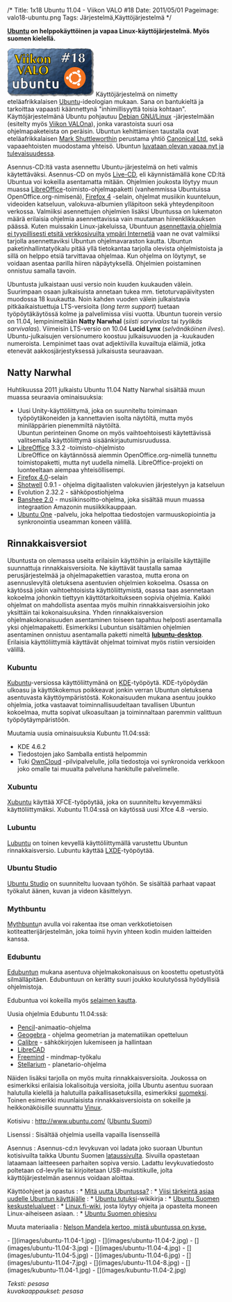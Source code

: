 /*
Title: 1x18 Ubuntu 11.04 - Viikon VALO #18
Date: 2011/05/01
Pageimage: valo18-ubuntu.png
Tags: Järjestelmä,Käyttöjärjestelmä
*/

 **[Ubuntu](http://www.ubuntu.com/) on helppokäyttöinen ja
vapaa Linux-käyttöjärjestelmä. Myös suomen kielellä.**

![](images/valo18-ubuntu.png "fig:valo18-ubuntu.png") Käyttöjärjestelmä on
nimetty eteläafrikkalaisen
[Ubuntu](http://fi.wikipedia.org/wiki/Ubuntu_%28filosofia%29)-ideologian
mukaan. Sana on bantukieltä ja tarkoittaa vapaasti käännettynä
"inhimillisyyttä toisia kohtaan". Käyttöjärjestelmänä Ubuntu pohjautuu
[Debian GNU/Linux](http://www.debian.org/) -järjestelmään (esitelty myös
[Viikon VALOna](http://viikonvalo.fi/Debian_GNU/Linux)), jonka
varastoista suuri osa ohjelmapaketeista on peräisin. Ubuntun
kehittämisen taustalla ovat eteläafrikkalaisen [Mark
Shuttleworthin](http://fi.wikipedia.org/wiki/Mark_Shuttleworth)
perustama yhtiö [Canonical Ltd.](http://www.canonical.com/) sekä
vapaaehtoisten muodostama yhteisö. Ubuntun [luvataan olevan vapaa nyt ja
tulevaisuudessa](http://www.ubuntu.com/project).

Asennus-CD:ltä vasta asennettu Ubuntu-järjestelmä on heti valmis
käytettäväksi. Asennus-CD on myös
[Live-CD](http://fi.wikipedia.org/wiki/Live_CD), eli käynnistämällä kone
CD:ltä Ubuntua voi kokeilla asentamatta mitään. Ohjelmien joukosta
löytyy muun muassa
[LibreOffice](http://viikonvalo.fi/LibreOffice_Writer)-toimisto-ohjelmapaketti
(vanhemmissa Ubuntuissa OpenOffice.org-nimisenä), [Firefox
4](http://viikonvalo.fi/Firefox) -selain, ohjelmat musiikin kuunteluun,
videoiden katseluun, valokuva-albumien ylläpitoon sekä yhteydenpitoon
verkossa. Valmiiksi asennettujen ohjelmien lisäksi Ubuntussa on
lukematon määrä erilaisia ohjelmia asennettavissa vain muutaman
hiirenklikkauksen päässä. Kuten muissakin Linux-jakeluissa, Ubuntuun
[asennettavia ohjelmia ei tyypillisesti etsitä verkkosivuilta ympäri
Internetiä](http://blog.ubuntu-fi.org/2007/viisi-tarkeinta-asiaa-uudelle-ubuntun-kayttajalle/)
vaan ne ovat valmiiksi tarjolla asennettaviksi Ubuntun ohjelmavaraston
kautta. Ubuntun paketinhallintatyökalu pitää yllä tietokantaa tarjolla
olevista ohjelmistoista ja sillä on helppo etsiä tarvittavaa ohjelmaa.
Kun ohjelma on löytynyt, se voidaan asentaa parilla hiiren
näpäytyksellä. Ohjelmien poistaminen onnistuu samalla tavoin.

Ubuntusta julkaistaan uusi versio noin kuuden kuukauden välein.
Suurimpaan osaan julkaisuista annetaan tukea mm. tietoturvapäivitysten
muodossa 18 kuukautta. Noin kahden vuoden välein julkaistavia
pitkäaikaistuettuja LTS-versioita (*long term support*) tuetaan
työpöytäkäytössä kolme ja palvelimissa viisi vuotta. Ubuntun tuorein
versio on 11.04, lempinimeltään **Natty Narwhal** (*siisti sarvivalas*
tai *tyylikäs sarvivalas*). Viimeisin LTS-versio on 10.04 **Lucid Lynx**
(*selvänäköinen ilves*). Ubuntu-julkaisujen versionumero koostuu
julkaisuvuoden ja -kuukauden numeroista. Lempinimet taas ovat
adjektiivilla kuvailtuja eläimiä, jotka etenevät aakkosjärjestyksessä
julkaisusta seuraavaan.

Natty Narwhal
-------------

Huhtikuussa 2011 julkaistu Ubuntu 11.04 Natty Narwhal sisältää muun
muassa seuraavia ominaisuuksia:

-   Uusi Unity-käyttöliittymä, joka on suunniteltu toimimaan
    työpöytäkoneiden ja kannettavien isolta näytöltä, mutta myös
    miniläppärien pienemmiltä näytöiltä.\
     Ubuntun perinteinen Gnome on myös vaihtoehtoisesti käytettävissä
    valitsemalla käyttöliittymä sisäänkirjautumisruudussa.
-   [LibreOffice](http://fi.libreoffice.org/) 3.3.2
    -toimisto-ohjelmisto\
     LibreOffice on käytännössä aiemmin OpenOffice.org-nimellä tunnettu
    toimistopaketti, mutta nyt uudella nimellä. LibreOffice-projekti on
    luonteeltaan aiempaa yhteisöllisempi.
-   [Firefox 4.0](http://firefox.com)-selain
-   [Shotwell](http://yorba.org/shotwell/) 0.9.1 - ohjelma digitaalisten
    valokuvien järjestelyyn ja katseluun
-   Evolution 2.32.2 - sähköpostiohjelma
-   [Banshee 2.0](http://banshee.fm/) - musiikinsoitto-ohjelma, joka
    sisältää muun muassa integraation Amazonin musiikkikauppaan.
-   [Ubuntu One](https://one.ubuntu.com/) -palvelu, joka helpottaa
    tiedostojen varmuuskopiointia ja synkronointia useamman koneen
    välillä.

Rinnakkaisversiot
-----------------

Ubuntusta on olemassa useita erilaisiin käyttöihin ja erilaisille
käyttäjille suunnattuja rinnakkaisversioita. Ne käyttävät taustalla
samaa perusjärjestelmää ja ohjelmapakettien varastoa, mutta erona on
asennuslevyltä oletuksena asentuvien ohjelmien kokoelma. Osassa on
käytössä jokin vaihtoehtoisista käyttöliittymistä, osassa taas
asennetaan kokoelma johonkin tiettyyn käyttötarkoitukseen sopivia
ohjelmia. Kaikki ohjelmat on mahdollista asentaa myös muihin
rinnakkaisversioihin joko yksittäin tai kokonaisuuksina. Yhden
rinnakkaisversion ohjelmakokonaisuuden asentaminen toiseen tapahtuu
helposti asentamalla yksi ohjelmapaketti. Esimerkiksi Lubuntun
sisältämien ohjelmien asentaminen onnistuu asentamalla paketti nimeltä
[**lubuntu-desktop**](http://packages.ubuntu.com/natty/lubuntu-desktop).
Erilaisia käyttöliittymiä käyttävät ohjelmat toimivat myös ristiin
versioiden välillä.

### Kubuntu

[Kubuntu](http://www.kubuntu.org/)-versiossa käyttöliittymänä on
[KDE](http://www.kde.org/)-työpöytä. KDE-työpöydän ulkoasu ja
käyttökokemus poikkeavat jonkin verran Ubuntun oletuksena asentuvasta
käyttöympäristöstä. Kokonaisuuden mukana asentuu joukko ohjelmia, jotka
vastaavat toiminnallisuudeltaan tavallisen Ubuntun kokoelmaa, mutta
sopivat ulkoasultaan ja toiminnaltaan paremmin valittuun
työpöytäympäristöön.

Muutamia uusia ominaisuuksia Kubuntu 11.04:ssä:

-   KDE 4.6.2
-   Tiedostojen jako Samballa entistä helpommin
-   Tuki [OwnCloud](http://owncloud.org) -pilvipalvelulle, jolla
    tiedostoja voi synkronoida verkkoon joko omalle tai muualta
    palveluna hankitulle palvelimelle.

### Xubuntu

[Xubuntu](http://www.xubuntu.org/) käyttää XFCE-työpöytää, joka on
suunniteltu kevyemmäksi käyttöliittymäksi. Xubuntu 11.04:ssä on käytössä
uusi Xfce 4.8 -versio.

### Lubuntu

[Lubuntu](http://lubuntu.net/) on toinen kevyellä käyttöliittymällä
varustettu Ubuntun rinnakkaisversio. Lubuntu käyttää
[LXDE](http://lxde.org)-työpöytää.

### Ubuntu Studio

[Ubuntu Studio](http://ubuntustudio.org/) on suunniteltu luovaan työhön.
Se sisältää parhaat vapaat työkalut äänen, kuvan ja videon käsittelyyn.

### Mythbuntu

[Mythbuntu](http://www.mythbuntu.org/)n avulla voi rakentaa itse oman
verkkotietoisen kotiteatterijärjestelmän, joka toimii hyvin yhteen kodin
muiden laitteiden kanssa.

### Edubuntu

[Edubuntun](http://www.edubuntu.org/) mukana asentuva ohjelmakokonaisuus
on koostettu opetustyötä silmälläpitäen. Edubuntuun on kerätty suuri
joukko koulutyössä hyödyllisiä ohjelmistoja.

Edubuntua voi kokeilla myös [selaimen
kautta](http://www.edubuntu.org/weblive).

Uusia ohjelmia Edubuntu 11.04:ssä:

-   [Pencil](http://www.pencil-animation.org/)-animaatio-ohjelma
-   [Geogebra](http://www.geogebra.org/) - ohjelma geometrian ja
    matematiikan opetteluun
-   [Calibre](http://calibre-ebook.com/) - sähkökirjojen lukemiseen ja
    hallintaan
-   [LibreCAD](http://librecad.com.ar/)
-   [Freemind](http://freemind.sourceforge.net/) - mindmap-työkalu
-   [Stellarium](http://www.stellarium.org/) - planetario-ohjelma

Näiden lisäksi tarjolla on myös muita rinnakkaisversioita. Joukossa on
esimerkiksi erilaisia lokalisoituja versioita, joilla Ubuntu asentuu
suoraan halutulla kielellä ja halutuilla paikallisasetuksilla,
esimerkiksi [suomeksi](http://wiki.ubuntu-fi.org/Ubuntu_Finnish_Remix).
Toinen esimerkki muunlaisista rinnakkaisversioista on sokeille ja
heikkonäköisille suunnattu
[Vinux](https://wiki.ubuntu.com/DerivativeTeam/Derivatives/Vinux).

Kotisivu
:   [<http://www.ubuntu.com/>](http://www.ubuntu.com/) ([Ubuntu
    Suomi](http://www.ubuntu-fi.org/))

Lisenssi
:   Sisältää ohjelmia useilla vapailla lisensseillä

Asennus
:   Asennus-cd:n levykuvan voi ladata joko suoraan Ubuntun kotisivuilta
    taikka Ubuntu Suomen
    [lataussivulta](http://www.ubuntu-fi.org/lataa.html). Sivuilla
    opastetaan lataamaan laitteeseen parhaiten sopiva versio. Ladattu
    levykuvatiedosto poltetaan cd-levylle tai kirjoitetaan
    USB-muistitikulle, jolta käyttöjärjestelmän asennus voidaan
    aloittaa.

Käyttöohjeet ja opastus
:    \* [Mitä uutta Ubuntussa?](http://www.ubuntu.com/ubuntu/whats-new)
:    \* [Viisi tärkeintä asiaa uudelle Ubuntun
käyttäjälle](http://blog.ubuntu-fi.org/2007/viisi-tarkeinta-asiaa-uudelle-ubuntun-kayttajalle/)
:    \* [Ubuntu
tutuksi](http://fi.wikibooks.org/wiki/Ubuntu_tutuksi)-wikikirja
:    \* [Ubuntu Suomen keskustelualueet](http://forum.ubuntu-fi.org/)
:    \* [Linux.fi-wiki](http://linux.fi), josta löytyy ohjeita ja opasteita
moneen Linux-aiheiseen asiaan.
:    \* [Ubuntu Suomen ohjesivu](http://wiki.ubuntu-fi.org/Ohjeet)

Muuta materiaalia
:   [Nelson Mandela kertoo, mistä ubuntussa on kyse.](http://www.youtube.com/watch?v=ODQ4WiDsEBQ)

<div class="psgallery" markdown="1">
-   [](images/ubuntu-11.04-1.jpg)
-   [](images/ubuntu-11.04-2.jpg)
-   [](images/ubuntu-11.04-3.jpg)
-   [](images/ubuntu-11.04-4.jpg)
-   [](images/ubuntu-11.04-5.jpg)
-   [](images/ubuntu-11.04-6.jpg)
-   [](images/ubuntu-11.04-7.jpg)
-   [](images/ubuntu-11.04-8.jpg)
-   [](images/kubuntu-11.04-1.jpg)
-   [](images/kubuntu-11.04-2.jpg)
</div>

*Teksti: pesasa* <br />
*kuvakaappaukset: pesasa*
